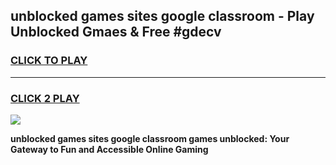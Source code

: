 
## unblocked games sites google classroom - Play Unblocked Gmaes & Free #gdecv
<h3>
<a href="https://news.freeplayer.one?title=unblocked_games_sites_google_classroom&ref=03M">CLICK TO PLAY</a></h3>
<hr>

<h3>
<a href="https://news.freeplayer.one?title=unblocked_games_sites_google_classroom&ref=03M">CLICK 2 PLAY</a>
  
</h3>

<a href="https://news.freeplayer.one?title=unblocked_games_sites_google_classroom&ref=03M"><img src="https://clearcache.store/games.png"></a>


**unblocked games sites google classroom games unblocked: Your Gateway to Fun and Accessible Online Gaming**
